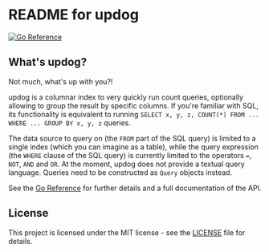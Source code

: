 # README for updog

[![Go Reference](https://pkg.go.dev/badge/github.com/akrennmair/updog.svg)](https://pkg.go.dev/github.com/akrennmair/updog)

## What's updog?

Not much, what's up with you?!

updog is a columnar index to very quickly run count queries, optionally allowing to group the result by specific columns.
If you're familiar with SQL, its functionality is equivalent to running `SELECT x, y, z, COUNT(*) FROM ... WHERE ... GROUP BY x, y, z`
queries.

The data source to query on (the `FROM` part of the SQL query) is limited to a single index (which you can imagine as a table), while
the query expression (the `WHERE` clause of the SQL query) is currently limited to the operators `=`, `NOT`, `AND` and `OR`. At the moment,
updog does not provide a textual query language. Queries need to be constructed as `Query` objects instead.

See the [Go Reference](https://pkg.go.dev/github.com/akrennmair/updog) for further details and a full documentation of the API.

## License

This project is licensed under the MIT license - see the [LICENSE](LICENSE) file for details.

